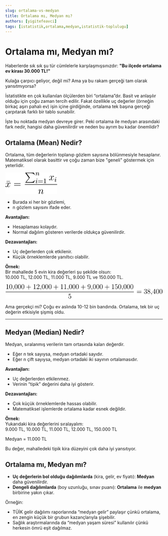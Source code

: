 ```yaml
---
slug: ortalama-vs-medyan
title: Ortalama mı, Medyan mı?
authors: [yigitefeavci]
tags: [istatistik,ortalama,medyan,istatistik-toplulugu]
---
```


# Ortalama mı, Medyan mı?
Haberlerde sık sık şu tür cümlelerle karşılaşmışsınızdır:
**"Bu ilçede ortalama ev kirası 30.000 TL!"**

Kulağa çarpıcı geliyor, değil mi? Ama ya bu rakam gerçeği tam olarak yansıtmıyorsa?

İstatistikte en çok kullanılan ölçülerden biri “ortalama”dır. Basit ve anlaşılır olduğu için çoğu zaman tercih edilir. Fakat özellikle uç değerler (örneğin birkaç aşırı pahalı ev) işin içine girdiğinde, ortalama tek başına gerçeği çarpıtarak farklı bir tablo sunabilir.

<!-- truncate -->

İşte bu noktada medyan devreye girer. Peki ortalama ile medyan arasındaki fark nedir, hangisi daha güvenilirdir ve neden bu ayrım bu kadar önemlidir?

## Ortalama (Mean) Nedir?
Ortalama, tüm değerlerin toplanıp gözlem sayısına bölünmesiyle hesaplanır. Matematiksel olarak basittir ve çoğu zaman bize "geneli" göstermek için yeterlidir.

![Mean Equation](./mean-equation.png)

- Burada xi her bir gözlemi,
- n gözlem sayısını ifade eder.

**Avantajları:**  
- Hesaplaması kolaydır.  
- Normal dağılım gösteren verilerde oldukça güvenilirdir.  

**Dezavantajları:**  
- Uç değerlerden çok etkilenir.  
- Küçük örneklemlerde yanıltıcı olabilir.  

**Örnek:**  
Bir mahallede 5 evin kira değerleri şu şekilde olsun:  
10.000 TL, 12.000 TL, 11.000 TL, 9.000 TL ve 150.000 TL.  

![Mean Equation Example Solved](./mean-equation-example-solved.png)

Ama gerçekçi mi? Çoğu ev aslında 10-12 bin bandında. Ortalama, tek bir uç değerin etkisiyle şişmiş oldu.  

---

## Medyan (Median) Nedir?
Medyan, sıralanmış verilerin tam ortasında kalan değerdir.  

- Eğer n tek sayıysa, medyan ortadaki sayıdır.
- Eğer n çift sayıysa, medyan ortadaki iki sayının ortalamasıdır.

**Avantajları:**  
- Uç değerlerden etkilenmez.  
- Verinin “tipik” değerini daha iyi gösterir.  

**Dezavantajları:**  
- Çok küçük örneklemlerde hassas olabilir.  
- Matematiksel işlemlerde ortalama kadar esnek değildir.  

**Örnek:**  
Yukarıdaki kira değerlerini sıralayalım:  
9.000 TL, 10.000 TL, 11.000 TL, 12.000 TL, 150.000 TL  

Medyan = 11.000 TL

Bu değer, mahalledeki tipik kira düzeyini çok daha iyi yansıtıyor. 

## Ortalama mı, Medyan mı?  

- **Uç değerlerin bol olduğu dağılımlarda** (kira, gelir, ev fiyatı): **Medyan** daha güvenilirdir.  
- **Dengeli dağılımlarda** (boy uzunluğu, sınav puanı): **Ortalama** ile **medyan** birbirine yakın çıkar.  

Örneğin:  
- TÜİK gelir dağılımı raporlarında “medyan gelir” paylaşır çünkü ortalama, en zengin küçük bir grubun kazançlarıyla şişebilir.  
- Sağlık araştırmalarında da “medyan yaşam süresi” kullanılır çünkü herkesin ömrü eşit dağılmaz.